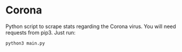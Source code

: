 # Corona
Python script to scrape stats regarding the Corona virus. You will need requests from pip3. Just run:
```shell script
python3 main.py
```
